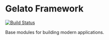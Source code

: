 # Gelato Framework

[![Build Status](https://travis-ci.org/mcfarljw/gelato-framework.svg?branch=master)](https://travis-ci.org/mcfarljw/gelato-framework)

Base modules for building modern applications.
